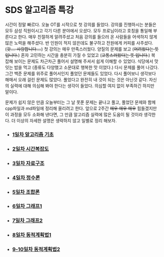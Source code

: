 # SDS 알고리즘 특강

시간이 정말 빠르다. 오늘 OT를 시작으로 첫 강의를 들었다. 강의를 진행하시는 분들은 모두 삼성 직원이시고 각기 다른 분야에서 오셨다. 모두 프로님이라고 호칭을 통일해 부른다고 한다. 매우 친절하게 알려주셨고 처음 강의를 들으러 온 사람들을 어색하지 않게 많은 노력을 해주셨다. 반 인원이 적지 않은데도 불구하고 전원에게 커피를 사주셨다. (~~갓.... 사랑합니다....~~) 첫 강의는 매우 만족스러웠다. 양질의 문제를 보고 (~~어려웠다는 뜻 입니다.~~) 혼자 고민하는 시간을 충분히 가질 수 있었고 (~~고통스러웠다는 뜻 입니다.~~) 복잡해 보이는 문제도 차근차근 풀어서 설명해 주셔서 쉽게 이해할 수 있었다. 식당에서 맛잇는 밥을 먹고 (종류도 다양했고 소문대로 행복한 맛 이었다.) 다시 문제를 풀어 나갔다. 그간 백준 문제를 위주로 풀어서인지 풀었던 문제들도 있었다. 다시 풀어보니 생각보다 해매서 오래 걸린 문제도 많았다. 풀었다고 완전히 내 것이 되는 것은 아닌것 같다. 자신의 실력에 대해 의심해 봐야 한다는 생각이 들었다. 의심할 여지 없이 부족하긴 하지만 말이다. 



문제가 쉽지 않은 만큼 오늘부터는 그 날 못푼 문제는 끝나고 풀고, 풀었던 문제와 함께 cpp파일과 md파일에 정리해 올리려고 한다. 앞으로 2주간 ~~매우 매우 매우~~ 힘들겠지만 이 과정을 모두 소화해 낸다면, 그 만큼 알고리즘 실력에 많은 도움이 될 것이라 생각한다. 더 이상의 자세한 설명은 생략하지 않고 일별로 정리 해보자.



- ### [1일차 알고리즘 기초](https://github.com/jungtaeyong/alstudy2/blob/ty/SDS/SDS%20알고리즘%20특강/1일차%20알고리즘%20기초.md)

- ### [2일차 시간복잡도](https://github.com/jungtaeyong/alstudy2/blob/ty/SDS/SDS%20알고리즘%20특강/2일차%20시간복잡도.md)

- ### [3일차 자료구조](https://github.com/jungtaeyong/alstudy2/blob/ty/SDS/SDS%20알고리즘%20특강/3일차%20자료구조.md)

- ### [4일차 정수론](https://github.com/jungtaeyong/alstudy2/blob/ty/SDS/SDS%20알고리즘%20특강/4일차%20정수론.md)

- ### [5일차 조합론](https://github.com/jungtaeyong/alstudy2/blob/ty/SDS/SDS%20알고리즘%20특강/5일차%20조합론.md)

- ### [6일차 그래프1](https://github.com/jungtaeyong/alstudy2/blob/ty/SDS/SDS%20알고리즘%20특강/6일차%20그래프1.md)

- ### [7일차 그래프2](https://github.com/jungtaeyong/alstudy2/blob/ty/SDS/SDS%20알고리즘%20특강/7일차%20그래프2.md)

- ### [8일차 동적계획법1](https://github.com/jungtaeyong/alstudy2/blob/ty/SDS/SDS%20알고리즘%20특강/8일차%20동적계획법1.md)

- ### [9-10일차 동적계획법2](https://github.com/jungtaeyong/alstudy2/blob/ty/SDS/SDS%20알고리즘%20특강/9-10일차%20동적계획법2.md)



